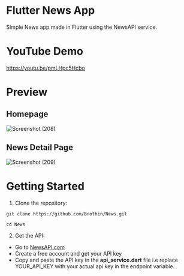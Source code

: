 # Flutter News App
Simple News app made in Flutter using the NewsAPI service.

# YouTube Demo
https://youtu.be/pmLHpc5Hcbo

# Preview
## Homepage
![Screenshot (208)](https://github.com/Brothin/News/assets/78947331/38aa9425-056c-4b59-a884-a745832bc9aa)
## News Detail Page
![Screenshot (209)](https://github.com/Brothin/News/assets/78947331/bcd06cda-fb05-4a5f-b038-8a2811a8f9a6)

# Getting Started
1. Clone the repository:
```
git clone https://github.com/Brothin/News.git
```
```
cd News
```
2. Get the API:
* Go to <a href="https://newsapi.org/">NewsAPI.com</a>
* Create a free account and get your API key
* Copy and paste the API key in the **api_service.dart** file i.e replace YOUR_API_KEY with your actual api key in the endpoint variable.
